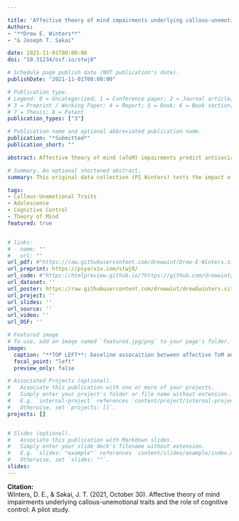 ```yaml
---

title: 'Affective theory of mind impairments underlying callous-unemotional traits and the role of cognitive control: A pilot study'
Authors: 
- "**Drew E. Winters**"
- "& Joseph T. Sakai" 

date: 2021-11-01T00:00:00
doi: "10.31234/osf.io/stwj8"

# Schedule page publish date (NOT publication's date).
publishDate: "2021-11-01T00:00:00"

# Publication type.
# Legend: 0 = Uncategorized; 1 = Conference paper; 2 = Journal article;
# 3 = Preprint / Working Paper; 4 = Report; 5 = Book; 6 = Book section;
# 7 = Thesis; 8 = Patent
publication_types: ["3"]

# Publication name and optional abbreviated publication name.
publication: "*Submitted*"
publication_short: ""

abstract: Affective theory of mind (aToM) impairments predict antisocial behavior above clinical rating of the youth antisocial phenotype callous-unemotional (CU) traits. Adolescents with CU traits  demonstrate specific impairments in cognitive control; and cognitive control modulates aToM. Adolescents with CU traits specifically demonstrate aToM impairments during complex, but not basic, emotions, which require greater cognitive control to process. What is less understood is how cognitive control impacts complex aToM in relation to CU traits. Such investigations demonstrate promise for understanding modifiable mechanisms underlying core impairments of CU traits. To examine this, 81 participants (ages 12-14, Female = 51.8%, Male= 48.2%) were recruited to complete a behavioral paradigm that involved an initial aToM task followed by placing additional demands on cognitive control and a final repeat of the same aToM task. Results indicate higher CU traits associated with greater sensitivity to cognitive demands and that placing demands on cognitive control resulted in additional decrements in complex aToM. These preliminary results suggest that the cognitive control vulnerabilities associated with CU traits impact complex aToM. This may partially explain why youth with CU traits persist in antisocial behavior and warrants further investigation.  

# Summary. An optional shortened abstract.
summary: This original data collection (PI Winters) tests the impact of cognitive control on affective theory of mind in a sample of early adolescents that vary on callous-unemotional traits.

tags:
- Callous-Unemotional Traits
- Adolescence
- Cognitive Control
- Theory of Mind
featured: true


# links:
# - name: ""
#   url: ""
url_pdf: #"https://raw.githubusercontent.com/drewwint/Drew-E-Winters.site/master/content/publication/2021-11-01_CC_ToM_CU/CC_ToM/CC_ToM_preprint.pdf"
url_preprint: https://psyarxiv.com/stwj8/
url_code: #"https://htmlpreview.github.io/?https://github.com/drewwint/drewEwinters.site/blob/master/content/publication/2021-11-01_CC_ToM_CU/CC_ToM/Full_data_paper-1_reproducable.html"
url_dataset: ''
url_poster: https://raw.githubusercontent.com/drewwint/drewEwinters.site/master/content/event/ANCP_2021/poster.png
url_project: ''
url_slides: ''
url_source: ''
url_video: ''
url_OSF: ''

# Featured image
# To use, add an image named `featured.jpg/png` to your page's folder. 
image:
  caption: "**TOP LEFT**: baseline assocaition between affective ToM and CU traits; **TOP RIGHT**: assocaition between maximum cognitive control and CU traits; **BOTTOM LEFT**: change in complex affective ToM from before to after a cognitive load as a function of *total CU traits*; **BOTTOM RIGHT**: change in complex affective ToM from before to after a cognitive load as a function of the subscale *unemotoinal traits* "
  focal_point: "left"
  preview_only: false

# Associated Projects (optional).
#   Associate this publication with one or more of your projects.
#   Simply enter your project's folder or file name without extension.
#   E.g. `internal-project` references `content/project/internal-project/index.md`.
#   Otherwise, set `projects: []`.
projects: []


# Slides (optional).
#   Associate this publication with Markdown slides.
#   Simply enter your slide deck's filename without extension.
#   E.g. `slides: "example"` references `content/slides/example/index.md`.
#   Otherwise, set `slides: ""`.
slides: 
---
```

**Citation:**  
Winters, D. E., & Sakai, J. T. (2021, October 30). Affective theory of mind impairments underlying callous-unemotional traits and the role of cognitive control: A pilot study.





